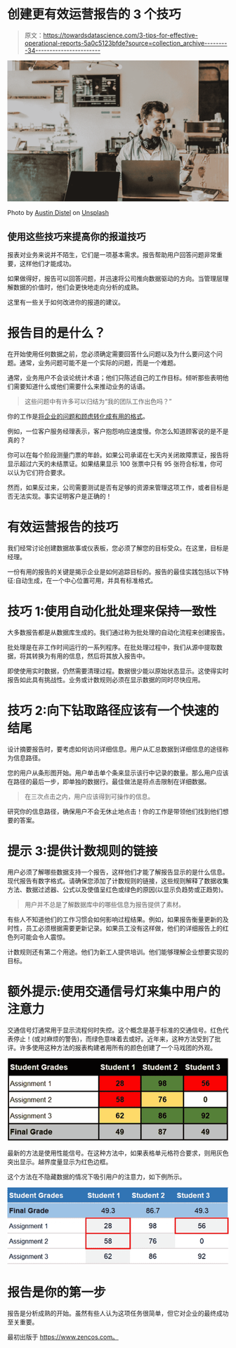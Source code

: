# 创建更有效运营报告的 3 个技巧

> 原文：<https://towardsdatascience.com/3-tips-for-effective-operational-reports-5a0c5123bfde?source=collection_archive---------34----------------------->

![](img/00b2ee53cd468df75ac0be087bca49d1.png)

Photo by [Austin Distel](https://unsplash.com/@austindistel?utm_source=medium&utm_medium=referral) on [Unsplash](https://unsplash.com?utm_source=medium&utm_medium=referral)

## 使用这些技巧来提高你的报道技巧

报表对业务来说并不陌生，它们是一项基本需求。报告帮助用户回答问题非常重要，这样他们才能成功。

如果做得好，报告可以回答问题，并迅速将公司推向数据驱动的方向。当管理层理解数据的价值时，他们会更快地走向分析的成熟。

这里有一些关于如何改进你的报道的建议。

# 报告目的是什么？

在开始使用任何数据之前，您必须确定需要回答什么问题以及为什么要问这个问题。通常，业务问题可能不是一个实际的问题，而是一个难题。

通常，业务用户不会谈论统计术语；他们只陈述自己的工作目标。倾听那些表明他们需要知道什么或他们需要什么来推动业务的话语。

> 这些问题中有许多可以归结为“我的团队工作出色吗？”

你的工作是[将企业的问题和顾虑转化成有用的格式](https://www.zencos.com/blog/identify-audience-message-methods-data/)。

例如，一位客户服务经理表示，客户抱怨响应速度慢。你怎么知道顾客说的是不是真的？

你可以在每个阶段测量门票的年龄。如果公司承诺在七天内关闭故障票证，报告将显示超过六天的未结票证。如果结果显示 100 张票中只有 95 张符合标准，你可以认为它们符合要求。

然而，如果反过来，公司需要测试是否有足够的资源来管理这项工作，或者目标是否无法实现。事实证明客户是正确的！

# 有效运营报告的技巧

我们经常讨论创建数据故事或仪表板，您必须了解您的目标受众。在这里，目标是经理。

一份有用的报告的关键是揭示企业是如何追踪目标的。报告的最佳实践包括以下特征:自动生成，在一个中心位置可用，并具有标准格式。

# 技巧 1:使用自动化批处理来保持一致性

大多数报告都是从数据库生成的。我们通过称为批处理的自动化流程来创建报告。

批处理是在非工作时间运行的一系列程序。在批处理过程中，我们从源中提取数据，将其转换为有用的信息，然后将其放入报告中。

即使使用实时数据，仍然需要清理过程。数据很少能以原始状态显示。这使得实时报告如此具有挑战性。业务或计数规则必须在显示数据的同时尽快应用。

# 技巧 2:向下钻取路径应该有一个快速的结尾

设计摘要报告时，要考虑如何访问详细信息。用户从汇总数据到详细信息的途径称为信息路径。

您的用户从条形图开始。用户单击单个条来显示该行中记录的数量。那么用户应该在路径的最后一步，即单独的数据行。最佳做法是将点击限制在详细数据。

> 在三次点击之内，用户应该得到可操作的信息。

研究你的信息路径，确保用户不会无休止地点击！你的工作是带领他们找到他们想要的答案。

# 提示 3:提供计数规则的链接

用户必须了解哪些数据支持一个报告，这样他们才能了解报告显示的是什么信息。现代报告有数字格式。请确保您添加了计数规则的链接，这些规则解释了数据收集方法、数据过滤器、公式以及使值呈红色或绿色的原因(以显示负趋势或正趋势)。

> 用户并不总是了解数据库中的哪些信息为报告提供了素材。

有些人不知道他们的工作习惯会如何影响过程结果。例如，如果报告衡量更新的及时性，员工必须根据需要更新记录。如果员工没有这样做，他们的详细报告上的红色列可能会令人震惊。

计数规则还有第二个用途。他们为新工人提供培训。他们能够理解企业想要实现的目标。

# 额外提示:使用交通信号灯来集中用户的注意力

交通信号灯通常用于显示流程何时失控。这个概念是基于标准的交通信号。红色代表停止！(或对麻烦的警告)，而绿色意味着去或好。近年来，这种方法受到了批评。许多使用这种方法的报表构建者用所有的颜色创建了一个马戏团的外观。

![](img/2d36ae293525b9f60de99ec04c57416d.png)

最新的方法是使用性能信号。在这种方法中，如果表格单元格符合要求，则用灰色突出显示。越界度量显示为红色边框。

这个方法在不隐藏数据的情况下吸引用户的注意力，如下例所示。

![](img/c982086452886500118bb31929786f0f.png)

# 报告是你的第一步

报告是分析成熟的开始。虽然有些人认为这项任务很简单，但它对企业的最终成功至关重要。

最初出版于 https://www.zencos.com。
